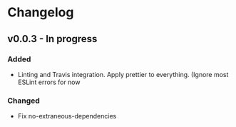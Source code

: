 # Changelog

## v0.0.3 - In progress

### Added

- Linting and Travis integration. Apply prettier to everything. (Ignore most ESLint errors for now

### Changed

- Fix no-extraneous-dependencies
